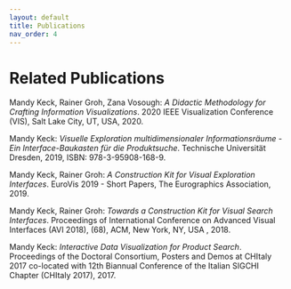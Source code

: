 ```yaml
---
layout: default
title: Publications
nav_order: 4
---
```


# Related Publications

Mandy Keck, Rainer Groh, Zana Vosough: *A Didactic Methodology for Crafting Information Visualizations*. 2020 IEEE Visualization Conference (VIS), Salt Lake City, UT, USA, 2020.

Mandy Keck: *Visuelle Exploration multidimensionaler Informationsräume - Ein Interface-Baukasten für die Produktsuche*. Technische Universität Dresden, 2019, ISBN: 978-3-95908-168-9.

Mandy Keck, Rainer Groh: *A Construction Kit for Visual Exploration Interfaces*. EuroVis 2019 - Short Papers, The Eurographics Association, 2019.

Mandy Keck, Rainer Groh: *Towards a Construction Kit for Visual Search Interfaces*. Proceedings of International Conference on Advanced Visual Interfaces (AVI 2018), (68), ACM, New York, NY, USA , 2018.

Mandy Keck: *Interactive Data Visualization for Product Search*. Proceedings of the Doctoral Consortium, Posters and Demos at CHItaly 2017 co-located with 12th Biannual Conference of the Italian SIGCHI Chapter (CHItaly 2017), 2017.